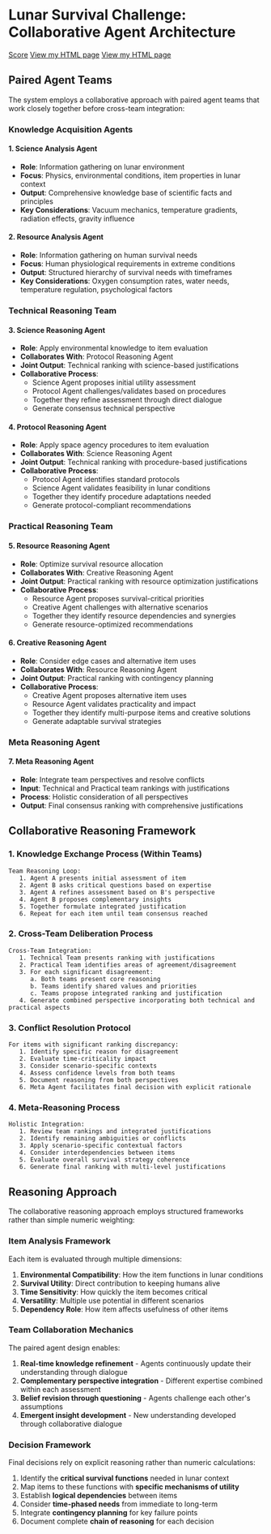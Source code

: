 # Lunar Survival Challenge: Collaborative Agent Architecture

[Score](https://raw.githubusercontent.com/PranavMishra17/NASA-Survival-on-the-moon--via-Agents/refs/heads/main/lunar%20results.png)
[View my HTML page](https://raw.githubusercontent.com/PranavMishra17/NASA-Survival-on-the-moon--via-Agents/refs/heads/main/ranking%20vis.png)
[View my HTML page](https://raw.githubusercontent.com/PranavMishra17/NASA-Survival-on-the-moon--via-Agents/refs/heads/main/det.png)

## Paired Agent Teams

The system employs a collaborative approach with paired agent teams that work closely together before cross-team integration:

### Knowledge Acquisition Agents

#### 1. Science Analysis Agent
- **Role**: Information gathering on lunar environment
- **Focus**: Physics, environmental conditions, item properties in lunar context
- **Output**: Comprehensive knowledge base of scientific facts and principles
- **Key Considerations**: Vacuum mechanics, temperature gradients, radiation effects, gravity influence

#### 2. Resource Analysis Agent
- **Role**: Information gathering on human survival needs
- **Focus**: Human physiological requirements in extreme conditions
- **Output**: Structured hierarchy of survival needs with timeframes
- **Key Considerations**: Oxygen consumption rates, water needs, temperature regulation, psychological factors

### Technical Reasoning Team

#### 3. Science Reasoning Agent
- **Role**: Apply environmental knowledge to item evaluation
- **Collaborates With**: Protocol Reasoning Agent
- **Joint Output**: Technical ranking with science-based justifications
- **Collaborative Process**:
  - Science Agent proposes initial utility assessment
  - Protocol Agent challenges/validates based on procedures
  - Together they refine assessment through direct dialogue
  - Generate consensus technical perspective

#### 4. Protocol Reasoning Agent
- **Role**: Apply space agency procedures to item evaluation
- **Collaborates With**: Science Reasoning Agent
- **Joint Output**: Technical ranking with procedure-based justifications
- **Collaborative Process**:
  - Protocol Agent identifies standard protocols
  - Science Agent validates feasibility in lunar conditions
  - Together they identify procedure adaptations needed
  - Generate protocol-compliant recommendations

### Practical Reasoning Team

#### 5. Resource Reasoning Agent
- **Role**: Optimize survival resource allocation
- **Collaborates With**: Creative Reasoning Agent
- **Joint Output**: Practical ranking with resource optimization justifications
- **Collaborative Process**: 
  - Resource Agent proposes survival-critical priorities
  - Creative Agent challenges with alternative scenarios
  - Together they identify resource dependencies and synergies
  - Generate resource-optimized recommendations

#### 6. Creative Reasoning Agent
- **Role**: Consider edge cases and alternative item uses
- **Collaborates With**: Resource Reasoning Agent
- **Joint Output**: Practical ranking with contingency planning
- **Collaborative Process**:
  - Creative Agent proposes alternative item uses
  - Resource Agent validates practicality and impact
  - Together they identify multi-purpose items and creative solutions
  - Generate adaptable survival strategies

### Meta Reasoning Agent

#### 7. Meta Reasoning Agent
- **Role**: Integrate team perspectives and resolve conflicts
- **Input**: Technical and Practical team rankings with justifications
- **Process**: Holistic consideration of all perspectives
- **Output**: Final consensus ranking with comprehensive justifications

## Collaborative Reasoning Framework

### 1. Knowledge Exchange Process (Within Teams)
```
Team Reasoning Loop:
   1. Agent A presents initial assessment of item
   2. Agent B asks critical questions based on expertise
   3. Agent A refines assessment based on B's perspective
   4. Agent B proposes complementary insights
   5. Together formulate integrated justification
   6. Repeat for each item until team consensus reached
```

### 2. Cross-Team Deliberation Process
```
Cross-Team Integration:
   1. Technical Team presents ranking with justifications
   2. Practical Team identifies areas of agreement/disagreement
   3. For each significant disagreement:
      a. Both teams present core reasoning
      b. Teams identify shared values and priorities
      c. Teams propose integrated ranking and justification
   4. Generate combined perspective incorporating both technical and practical aspects
```

### 3. Conflict Resolution Protocol
```
For items with significant ranking discrepancy:
   1. Identify specific reason for disagreement
   2. Evaluate time-criticality impact
   3. Consider scenario-specific contexts
   4. Assess confidence levels from both teams
   5. Document reasoning from both perspectives
   6. Meta Agent facilitates final decision with explicit rationale
```

### 4. Meta-Reasoning Process
```
Holistic Integration:
   1. Review team rankings and integrated justifications
   2. Identify remaining ambiguities or conflicts
   3. Apply scenario-specific contextual factors
   4. Consider interdependencies between items
   5. Evaluate overall survival strategy coherence
   6. Generate final ranking with multi-level justifications
```

## Reasoning Approach

The collaborative reasoning approach employs structured frameworks rather than simple numeric weighting:

### Item Analysis Framework
Each item is evaluated through multiple dimensions:

1. **Environmental Compatibility**: How the item functions in lunar conditions
2. **Survival Utility**: Direct contribution to keeping humans alive
3. **Time Sensitivity**: How quickly the item becomes critical
4. **Versatility**: Multiple use potential in different scenarios
5. **Dependency Role**: How item affects usefulness of other items

### Team Collaboration Mechanics

The paired agent design enables:

1. **Real-time knowledge refinement** - Agents continuously update their understanding through dialogue
2. **Complementary perspective integration** - Different expertise combined within each assessment
3. **Belief revision through questioning** - Agents challenge each other's assumptions
4. **Emergent insight development** - New understanding developed through collaborative dialogue

### Decision Framework

Final decisions rely on explicit reasoning rather than numeric calculations:

1. Identify the **critical survival functions** needed in lunar context
2. Map items to these functions with **specific mechanisms of utility**
3. Establish **logical dependencies** between items
4. Consider **time-phased needs** from immediate to long-term
5. Integrate **contingency planning** for key failure points
6. Document complete **chain of reasoning** for each decision
